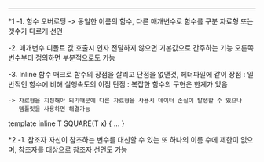 ---

*1
  -1.  함수 오버로딩 -> 
    동일한 이름의 함수, 다른 매개변수로 함수를 구분
    자료형 또는 갯수가 다르게 선언

  -2.  매개변수 디폴트 값
    호출시 인자 전달하지 않으면 기본값으로 간주하는 기능
    오른쪽 변수부터 정의하면 부분적으로도 가능
    
  -3. Inline 함수
    매크로 함수의 장점을 살리고 단점을 없앤것, 헤더파일에 같이
    장점 : 일반적인 함수에 비해 실행속도의 이점
    단점 : 복잡한 함수의 구현은 한계가 있음

    -> 자료형을 지정해야 되기때문에 다른 자료형을 사용시 데이터 손실이 발생할 수 있으나
       템플릿을 사용하면 해결가능

template <typename T>
inline T SQUARE(T x) { ... }


*2
  -1. 참조자
    자신이 참조하는 변수를 대신할 수 있는 또 하나의 이름
    수에 제한이 없으며, 참조자를 대상으로 참조자 선언도 가능  
